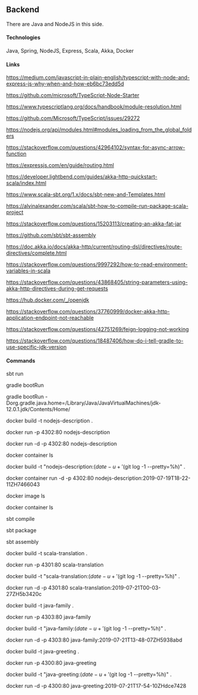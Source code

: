 ## Backend

There are Java and NodeJS in this side.


#### Technologies

Java, Spring, NodeJS, Express, Scala, Akka, Docker


#### Links

https://medium.com/javascript-in-plain-english/typescript-with-node-and-express-js-why-when-and-how-eb6bc73edd5d

https://github.com/microsoft/TypeScript-Node-Starter

https://www.typescriptlang.org/docs/handbook/module-resolution.html

https://github.com/Microsoft/TypeScript/issues/29272

https://nodejs.org/api/modules.html#modules_loading_from_the_global_folders

https://stackoverflow.com/questions/42964102/syntax-for-async-arrow-function

https://expressjs.com/en/guide/routing.html


https://developer.lightbend.com/guides/akka-http-quickstart-scala/index.html

https://www.scala-sbt.org/1.x/docs/sbt-new-and-Templates.html

https://alvinalexander.com/scala/sbt-how-to-compile-run-package-scala-project

https://stackoverflow.com/questions/15203113/creating-an-akka-fat-jar

https://github.com/sbt/sbt-assembly

https://doc.akka.io/docs/akka-http/current/routing-dsl/directives/route-directives/complete.html

https://stackoverflow.com/questions/9997292/how-to-read-environment-variables-in-scala

https://stackoverflow.com/questions/43868405/string-parameters-using-akka-http-directives-during-get-requests

https://hub.docker.com/_/openjdk

https://stackoverflow.com/questions/37760999/docker-akka-http-application-endpoint-not-reachable


https://stackoverflow.com/questions/42751269/feign-logging-not-working

https://stackoverflow.com/questions/18487406/how-do-i-tell-gradle-to-use-specific-jdk-version


#### Commands

sbt run

gradle bootRun

gradle bootRun -Dorg.gradle.java.home=/Library/Java/JavaVirtualMachines/jdk-12.0.1.jdk/Contents/Home/


docker build -t nodejs-description .

docker run -p 4302:80 nodejs-description

docker run -d -p 4302:80 nodejs-description

docker container ls

docker build -t "nodejs-description:$(date -u +'%Y-%m-%dT%H-%M-%SZ')H$(git log -1 --pretty=%h)" .

docker container run -d -p 4302:80 nodejs-description:2019-07-19T18-22-11ZH7466043

docker image ls

docker container ls


sbt compile

sbt package

sbt assembly

docker build -t scala-translation .

docker run -p 4301:80 scala-translation

docker build -t "scala-translation:$(date -u +'%Y-%m-%dT%H-%M-%SZ')H$(git log -1 --pretty=%h)" .

docker run -d -p 4301:80 scala-translation:2019-07-21T00-03-27ZH5b3420c


docker build -t java-family .

docker run -p 4303:80 java-family

docker build -t "java-family:$(date -u +'%Y-%m-%dT%H-%M-%SZ')H$(git log -1 --pretty=%h)" .

docker run -d -p 4303:80 java-family:2019-07-21T13-48-07ZH5938abd


docker build -t java-greeting .

docker run -p 4300:80 java-greeting

docker build -t "java-greeting:$(date -u +'%Y-%m-%dT%H-%M-%SZ')H$(git log -1 --pretty=%h)" .

docker run -d -p 4300:80 java-greeting:2019-07-21T17-54-10ZHdce7428
